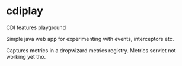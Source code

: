 # cdiplay

CDI features playground

Simple java web app for experimenting with events, interceptors etc.

Captures metrics in a dropwizard metrics registry. Metrics servlet not working yet tho.
